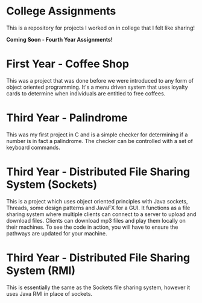 # College Assignments
This is a repository for projects I worked on in college that I felt like sharing!

**Coming Soon - Fourth Year Assignments!**

# First Year - Coffee Shop

This was a project that was done before we were introduced to any form of object oriented programming. It's a
menu driven system that uses loyalty cards to determine when individuals are entitled to free coffees.

# Third Year - Palindrome

This was my first project in C and is a simple checker for determining if a number is in fact a palindrome. The checker can be
controlled with a set of keyboard commands.

# Third Year - Distributed File Sharing System (Sockets)

This is a project which uses object oriented principles with Java sockets, Threads, some design patterns and JavaFX for a GUI.
It functions as a file sharing system where multiple clients can connect to a server to upload and download files. Clients can
download mp3 files and play them locally on their machines. To see the code in action, you will have to ensure the pathways are
updated for your machine.

# Third Year - Distributed File Sharing System (RMI)

This is essentially the same as the Sockets file sharing system, however it uses Java RMI in place of sockets.
